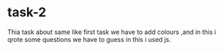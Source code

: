 # task-2
Thia task about same like first task we have to add colours ,and in this i qrote some questions we have to guess
in this i used js.
